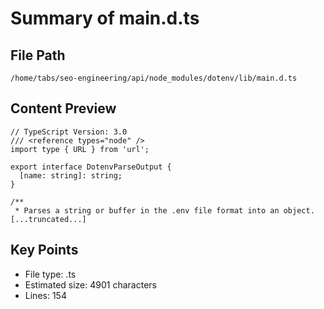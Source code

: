 # Summary of main.d.ts
  
## File Path
`/home/tabs/seo-engineering/api/node_modules/dotenv/lib/main.d.ts`

## Content Preview
```
// TypeScript Version: 3.0
/// <reference types="node" />
import type { URL } from 'url';

export interface DotenvParseOutput {
  [name: string]: string;
}

/**
 * Parses a string or buffer in the .env file format into an object.
[...truncated...]
```

## Key Points
- File type: .ts
- Estimated size: 4901 characters
- Lines: 154
